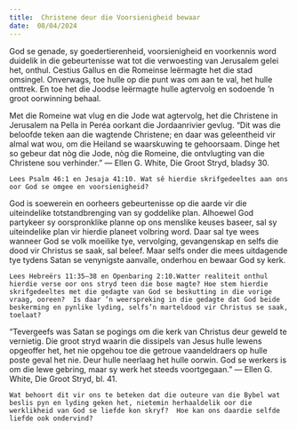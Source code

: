 ```yaml
---
title:  Christene deur die Voorsienigheid bewaar
date:  08/04/2024
---
```


God se genade, sy goedertierenheid, voorsienigheid en voorkennis word duidelik in die gebeurtenisse wat tot die verwoesting van Jerusalem gelei het, onthul. Cestius Gallus en die Romeinse leërmagte het die stad omsingel. Onverwags, toe hulle op die punt was om aan te val, het hulle onttrek. En toe het die Joodse leërmagte hulle agtervolg en sodoende ’n groot oorwinning behaal.

Met die Romeine wat vlug en die Jode wat agtervolg, het die Christene in Jerusalem na Pella in Peréa oorkant die Jordaanrivier gevlug. “Dit was die beloofde teken aan die wagtende Christene; en daar was geleentheid vir almal wat wou, om die Heiland se waarskuwing te gehoorsaam. Dinge het so gebeur dat nòg die Jode, nòg die Romeine, die ontvlugting van die Christene sou verhinder.” — Ellen G. White, Die Groot Stryd, bladsy 30.

`Lees Psalm 46:1 en Jesaja 41:10. Wat sê hierdie skrifgedeeltes aan ons oor God se omgee en voorsienigheid?`

God is soewerein en oorheers gebeurtenisse op die aarde vir die uiteindelike totstandbrenging van sy goddelike plan. Alhoewel God partykeer sy oorspronklike planne op ons menslike keuses baseer, sal sy uiteindelike plan vir hierdie planeet volbring word. Daar sal tye wees wanneer God se volk moeilike tye, vervolging, gevangenskap en selfs die dood vir Christus se saak, sal beleef.  Maar selfs onder die mees uitdagende tye tydens Satan se venynigste aanvalle, onderhou en bewaar God sy kerk.

`Lees Hebreërs 11:35–38 en Openbaring 2:10.Watter realiteit onthul hierdie verse oor ons stryd teen die bose magte? Hoe stem hierdie skrifgedeeltes met die gedagte van God se beskutting in die vorige vraag, ooreen?  Is daar ’n weerspreking in die gedagte dat God beide beskerming en pynlike lyding, selfs’n marteldood vir Christus se saak, toelaat?`

“Tevergeefs was Satan se pogings om die kerk van Christus deur geweld te vernietig.  Die groot stryd waarin die dissipels van Jesus hulle lewens opgeoffer het, het nie opgehou toe die getroue vaandeldraers op hulle poste geval het nie. Deur hulle neerlaag het hulle oorwin. God se werkers is om die lewe gebring, maar sy werk het steeds voortgegaan.” — Ellen G. White, Die Groot Stryd, bl. 41.

`Wat behoort dit vir ons te beteken dat die outeure van die Bybel wat beslis pyn en lyding geken het, nietemin herhaaldelik oor die werklikheid van God se liefde kon skryf?  Hoe kan ons daardie selfde liefde ook ondervind?`